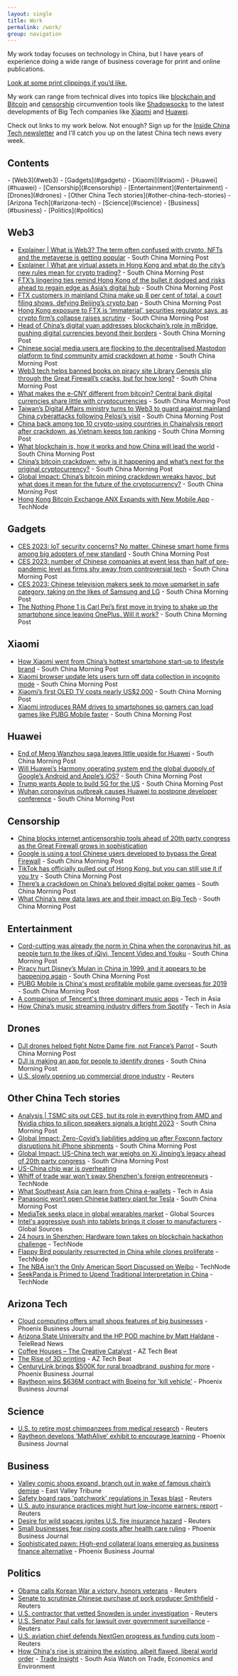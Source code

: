 ```yaml
---
layout: single
title: Work
permalink: /work/
group: navigation
---
```


My work today focuses on technology in China, but I have years of experience doing a wide range of business coverage for print and online publications.

[Look at some print clippings if you’d like.](/print/)

My work can range from technical dives into topics like [blockchain and Bitcoin](#web3) and [censorship](#censorship) circumvention tools like [Shadowsocks](https://www.scmp.com/abacus/tech/article/3096044/google-using-tool-chinese-users-developed-bypass-great-firewall) to the latest developments of Big Tech companies like [Xiaomi](#xiaomi) and [Huawei](#huawei).

Check out links to my work below. Not enough? Sign up for the [Inside China Tech newsletter](https://www.scmp.com/newsletters) and I'll catch you up on the latest China tech news every week.

<h2>Contents</h2>
- [Web3](#web3)
- [Gadgets](#gadgets)
- [Xiaomi](#xiaomi)
- [Huawei](#huawei)
- [Censorship](#censorship)
- [Entertainment](#entertainment)
- [Drones](#drones)
- [Other China Tech stories](#other-china-tech-stories)
- [Arizona Tech](#arizona-tech)
- [Science](#science)
- [Business](#business)
- [Politics](#politics)

## Web3

- [Explainer | What is Web3? The term often confused with crypto, NFTs and the metaverse is getting popular](https://www.scmp.com/tech/tech-trends/article/3203600/what-web3-term-often-confused-crypto-nfts-and-metaverse-getting-popular) - South China Morning Post
- [Explainer | What are virtual assets in Hong Kong and what do the city’s new rules mean for crypto trading?](https://www.scmp.com/tech/policy/article/3201697/what-are-virtual-assets-hong-kong-and-what-do-citys-new-rules-mean-crypto-trading) - South China Morning Post
- [FTX’s lingering ties remind Hong Kong of the bullet it dodged and risks ahead to regain edge as Asia’s digital hub](https://www.scmp.com/tech/tech-trends/article/3201158/ftxs-lingering-ties-remind-hong-kong-bullet-it-dodged-risks-ahead-regain-edge-asias-digital-hub) - South China Morning Post
- [FTX customers in mainland China make up 8 per cent of total, a court filing shows, defying Beijing’s crypto ban](https://www.scmp.com/tech/big-tech/article/3200730/ftx-customers-mainland-china-make-8-cent-total-court-filing-shows-defying-beijings-crypto-ban) - South China Morning Post
- [Hong Kong exposure to FTX is ‘immaterial’, securities regulator says, as crypto firm’s collapse raises scrutiny](https://www.scmp.com/tech/big-tech/article/3199594/hong-kong-exposure-ftx-immaterial-securities-regulator-says-crypto-firms-collapse-raises-scrutiny) - South China Morning Post
- [Head of China’s digital yuan addresses blockchain’s role in mBridge, pushing digital currencies beyond their borders](https://www.scmp.com/tech/policy/article/3198094/head-chinas-digital-yuan-addresses-blockchains-role-mbridge-pushing-digital-currencies-beyond-their) - South China Morning Post
- [Chinese social media users are flocking to the decentralised Mastodon platform to find community amid crackdown at home](https://www.scmp.com/tech/tech-trends/article/3192843/chinese-social-media-users-are-flocking-decentralised-mastodon) - South China Morning Post
- [Web3 tech helps banned books on piracy site Library Genesis slip through the Great Firewall’s cracks, but for how long?](https://www.scmp.com/tech/tech-trends/article/3172431/web3-tech-helps-banned-books-piracy-site-library-genesis-slip) - South China Morning Post
- [What makes the e-CNY different from bitcoin? Central bank digital currencies share little with cryptocurrencies](https://www.scmp.com/tech/policy/article/3182195/what-makes-e-cny-different-bitcoin-central-bank-digital-currencies) - South China Morning Post
- [Taiwan’s Digital Affairs ministry turns to Web3 to guard against mainland China cyberattacks following Pelosi’s visit](https://www.scmp.com/tech/tech-trends/article/3188434/taiwans-digital-affairs-ministry-turns-web3-guard-against-mainland) - South China Morning Post
- [China back among top 10 crypto-using countries in Chainalysis report after crackdown, as Vietnam keeps top ranking](https://www.scmp.com/tech/tech-trends/article/3192473/china-back-among-top-10-crypto-using-countries-chainalysis-report) - South China Morning Post
- [What blockchain is, how it works and how China will lead the world](https://www.scmp.com/tech/blockchain/article/3117745/what-blockchain-how-it-works-and-how-china-will-lead-world) - South China Morning Post
- [China’s bitcoin crackdown: why is it happening and what’s next for the original cryptocurrency?](https://www.scmp.com/tech/big-tech/article/3141253/chinas-bitcoin-crackdown-why-it-happening-and-whats-next-original) - South China Morning Post
- [Global Impact: China’s bitcoin mining crackdown wreaks havoc, but what does it mean for the future of the cryptocurrency?](https://www.scmp.com/economy/article/3138966/chinas-bitcoin-mining-crackdown-wreaks-havoc-what-does-it-mean-future) - South China Morning Post
- [Hong Kong Bitcoin Exchange ANX Expands with New Mobile App](https://technode.com/2014/05/21/hong-kong-bitcoin-exchange-anx-moves-mobile-payments/) - TechNode

## Gadgets

- [CES 2023: IoT security concerns? No matter. Chinese smart home firms among big adopters of new standard](https://www.scmp.com/tech/big-tech/article/3206011/ces-2023-iot-security-concerns-no-matter-chinese-smart-home-firms-among-big-adopters-new-standard) - South China Morning Post
- [CES 2023: number of Chinese companies at event less than half of pre-pandemic level as firms shy away from controversial tech](https://www.scmp.com/tech/tech-trends/article/3205947/ces-2023-number-chinese-companies-event-less-half-pre-pandemic-level-firms-shy-away-controversial) - South China Morning Post
- [CES 2023: Chinese television makers seek to move upmarket in safe category, taking on the likes of Samsung and LG](https://www.scmp.com/tech/big-tech/article/3205919/ces-2023-chinese-television-makers-seek-move-upmarket-safe-category-taking-likes-samsung-and-lg) - South China Morning Post
- [The Nothing Phone 1 is Carl Pei’s first move in trying to shake up the smartphone since leaving OnePlus. Will it work?](https://www.scmp.com/tech/big-tech/article/3184613/nothing-phone-1-carl-peis-first-move-trying-shake-smartphone-leaving) - South China Morning Post

## Xiaomi

- [How Xiaomi went from China’s hottest smartphone start-up to lifestyle brand](https://www.scmp.com/tech/big-tech/article/3131669/how-xiaomi-went-chinas-hottest-smartphone-start-lifestyle-brand) - South China Morning Post
- [Xiaomi browser update lets users turn off data collection in incognito mode](https://www.scmp.com/abacus/news-bites/article/3082812/xiaomi-browser-update-lets-users-turn-data-collection-incognito) - South China Morning Post
- [Xiaomi’s first OLED TV costs nearly US$2,000](https://www.scmp.com/abacus/tech/article/3091785/xiaomis-first-oled-tv-costs-nearly-us2000) - South China Morning Post
- [Xiaomi introduces RAM drives to smartphones so gamers can load games like PUBG Mobile faster](https://www.scmp.com/abacus/games/article/3104347/xiaomi-introduces-ram-drives-smartphones-so-gamers-can-load-games-pubg) - South China Morning Post

## Huawei

- [End of Meng Wanzhou saga leaves little upside for Huawei](https://www.scmp.com/economy/article/3151869/end-meng-wanzhou-saga-leaves-little-upside-huawei) - South China Morning Post
- [Will Huawei’s Harmony operating system end the global duopoly of Google’s Android and Apple’s iOS?](https://www.scmp.com/tech/big-tech/article/3136017/will-huaweis-harmony-operating-system-end-global-duopoly-googles) - South China Morning Post
- [Trump wants Apple to build 5G for the US](https://www.scmp.com/abacus/news-bites/article/3039008/trump-wants-apple-build-5g-us) - South China Morning Post
- [Wuhan coronavirus outbreak causes Huawei to postpone developer conference](https://www.scmp.com/abacus/news-bites/article/3047423/wuhan-coronavirus-outbreak-causes-huawei-postpone-developer) - South China Morning Post

## Censorship

- [China blocks internet anticensorship tools ahead of 20th party congress as the Great Firewall grows in sophistication](https://www.scmp.com/tech/policy/article/3195045/china-blocks-internet-anticensorship-tools-ahead-20th-party-congress)
- [Google is using a tool Chinese users developed to bypass the Great Firewall](https://www.scmp.com/abacus/tech/article/3096044/google-using-tool-chinese-users-developed-bypass-great-firewall) - South China Morning Post
- [TikTok has officially pulled out of Hong Kong, but you can still use it if you try](https://www.scmp.com/abacus/tech/article/3092574/tiktok-has-officially-pulled-out-hong-kong-you-can-still-use-it-if-you) - South China Morning Post
- [There’s a crackdown on China’s beloved digital poker games](https://www.scmp.com/abacus/tech/article/3029262/theres-crackdown-chinas-beloved-digital-poker-games) - South China Morning Post
- [What China’s new data laws are and their impact on Big Tech](https://www.scmp.com/tech/policy/article/3147040/what-chinas-new-data-laws-are-and-their-impact-big-tech) - South China Morning Post

## Entertainment

- [Cord-cutting was already the norm in China when the coronavirus hit, as people turn to the likes of iQiyi, Tencent Video and Youku](https://www.scmp.com/abacus/culture/article/3097676/cord-cutting-was-already-norm-china-when-coronavirus-hit-people-turn) - South China Morning Post
- [Piracy hurt Disney’s Mulan in China in 1999, and it appears to be happening again](https://www.scmp.com/abacus/culture/article/3101525/piracy-hurt-disneys-mulan-china-1999-and-it-appears-be-happening) - South China Morning Post
- [PUBG Mobile is China's most profitable mobile game overseas for 2019](https://www.scmp.com/abacus/games/article/3047029/pubg-mobile-chinas-most-profitable-mobile-game-overseas-2019) - South China Morning Post
- [A comparison of Tencent's three dominant music apps](https://www.techinasia.com/comparison-tencents-dominant-music-apps) - Tech in Asia
- [How China’s music streaming industry differs from Spotify](https://www.techinasia.com/chinas-massive-music-streaming-industry-differs-spotify) - Tech in Asia

## Drones

- [DJI drones helped fight Notre Dame fire, not France’s Parrot](https://www.scmp.com/abacus/tech/article/3029327/dji-drones-helped-fight-notre-dame-fire-not-frances-parrot) - South China Morning Post
- [DJI is making an app for people to identify drones](https://www.scmp.com/abacus/news-bites/article/3037782/dji-making-app-people-identify-drones) - South China Morning Post
- [U.S. slowly opening up commercial drone industry](https://www.reuters.com/article/us-usa-drones-commercial/u-s-slowly-opening-up-commercial-drone-industry-idUSBRE97715U20130808) - Reuters

## Other China Tech stories

- [Analysis | TSMC sits out CES, but its role in everything from AMD and Nvidia chips to silicon speakers signals a bright 2023](https://www.scmp.com/tech/big-tech/article/3207389/tsmc-sits-out-ces-its-role-everything-amd-and-nvidia-chips-silicon-speakers-signals-bright-2023) - South China Morning Post
- [Global Impact: Zero-Covid’s liabilities adding up after Foxconn factory disruptions hit iPhone shipments](https://www.scmp.com/economy/china-economy/article/3200349/global-impact-zero-covids-liabilities-adding-after-foxconn-factory-disruptions-hit-iphone-shipments) - South China Morning Post
- [Global Impact: US-China tech war weighs on Xi Jinping’s legacy ahead of 20th party congress](https://www.scmp.com/economy/china-economy/article/3194689/global-impact-us-china-tech-war-weighs-xi-jinpings-legacy) - South China Morning Post
- [US-China chip war is overheating](https://www.scmp.com/economy/article/3189695/us-china-chip-war-overheating)
- [Whiff of trade war won't sway Shenzhen's foreign entrepreneurs](https://technode.com/2018/11/29/trade-war-shenzhen-foreign-entrepreneurs/) - TechNode
- [What Southeast Asia can learn from China e-wallets](https://www.techinasia.com/ewallets-china-southeast-asia-learn) - Tech in Asia
- [Panasonic won’t open Chinese battery plant for Tesla](https://www.scmp.com/abacus/news-bites/article/3038968/panasonic-wont-open-chinese-battery-plant-tesla) - South China Morning Post
- [MediaTek seeks place in global wearables market](https://www.globalsources.com/gsol/I/Activity-tracking/a/9000000131394.htm) - Global Sources
- [Intel's aggressive push into tablets brings it closer to manufacturers](https://www.globalsources.com.hk/gsol/I/Android-tablet/a/9000000131833.htm) - Global Sources
- [24 hours in Shenzhen: Hardware town takes on blockchain hackathon challenge](https://technode.com/2018/11/19/tczhenzhen-blokchain-hackathon/) - TechNode
- [Flappy Bird popularity resurrected in China while clones proliferate](https://technode.com/2014/04/13/flappy-bird-popularity-resurrected-china-clones-proliferate/) - TechNode
- [The NBA isn't the Only American Sport Discussed on Weibo](https://technode.com/2014/04/14/nba-isnt-american-sport-discussed-weibo/) - TechNode
- [SeekPanda is Primed to Upend Traditional Interpretation in China](https://technode.com/2014/06/17/seekpanda-primed-upend-traditional-interpretation-china/) - TechNode

## Arizona Tech

- [Cloud computing offers small shops features of big businesses](https://www.bizjournals.com/phoenix/print-edition/2012/08/17/cloud-computing-offers-small-shops.html) - Phoenix Business Journal
- [Arizona State University and the HP POD machine by Matt Haldane](http://teleread.com/arizona-state-university-and-the-hp-pod-machine-by-matt-haldane/) - TeleRead News
- [Coffee Houses – The Creative Catalyst](https://aztechbeat.com/2013/05/31/coffee-houses-the-creative-catalyst/) - AZ Tech Beat
- [The Rise of 3D printing](https://aztechbeat.com/2013/04/10/the-rise-of-3d-printing/) - AZ Tech Beat
- [CenturyLink brings $500K for rural broadbrand, pushing for more](https://www.bizjournals.com/phoenix/news/2012/08/06/centurylink-brings-500k-for-rural.html) - Phoenix Business Journal
- [Raytheon wins $636M contract with Boeing for 'kill vehicle'](https://www.bizjournals.com/phoenix/news/2012/07/09/raytheon-wins-636m-contract-with.html) - Phoenix Business Journal

## Science

- [U.S. to retire most chimpanzees from medical research](https://www.reuters.com/article/us-usa-chimps-research/u-s-to-retire-most-chimpanzees-from-medical-research-idUSBRE95P1I520130627) - Reuters
- [Raytheon develops ‘MathAlive’ exhibit to encourage learning](https://www.bizjournals.com/phoenix/print-edition/2012/08/03/raytheon-develops-mathalive-exhibit.html) - Phoenix Business Journal


## Business

- [Valley comic shops expand, branch out in wake of famous chain’s demise](https://www.eastvalleytribune.com/local/mesa/valley-comic-shops-expand-branch-out-in-wake-of-famous-chain-s-demise/article_d72b0f8c-2db5-11e1-bd0e-0019bb2963f4.html) - East Valley Tribune
- [Safety board raps 'patchwork' regulations in Texas blast](https://www.reuters.com/article/us-usa-explosion-hearing/safety-board-raps-patchwork-regulations-in-texas-blast-idUSBRE95Q1FI20130627) - Reuters
- [U.S. auto insurance practices might hurt low-income earners: report](https://www.reuters.com/article/us-usa-insurance-pricing-idUSBRE96L10620130722) - Reuters
- [Desire for wild spaces ignites U.S. fire insurance hazard](https://www.reuters.com/article/us-usa-wildfires-insurance/desire-for-wild-spaces-ignites-u-s-fire-insurance-hazard-idUSBRE97D0W620130814) - Reuters
- [Small businesses fear rising costs after health care ruling](https://www.bizjournals.com/phoenix/morning_call/2012/06/small-businesses-fear-rising-costs.html) - Phoenix Business Journal
- [Sophisticated pawn: High-end collateral loans emerging as business finance alternative](https://www.bizjournals.com/phoenix/print-edition/2012/07/13/sophisticated-pawn-high-end.html) - Phoenix Business Journal

## Politics

- [Obama calls Korean War a victory, honors veterans](https://www.reuters.com/article/us-usa-korea-obama/obama-calls-korean-war-a-victory-honors-veterans-idUSBRE96Q0CT20130727) - Reuters
- [Senate to scrutinize Chinese purchase of pork producer Smithfield](https://www.reuters.com/article/us-usa-smithfield-hearing/senate-to-scrutinize-chinese-purchase-of-pork-producer-smithfield-idUSBRE9690HN20130710) - Reuters
- [U.S. contractor that vetted Snowden is under investigation](https://www.reuters.com/article/us-usa-security-usis-idUSBRE95J13120130621) - Reuters
- [U.S. Senator Paul calls for lawsuit over government surveillance](https://www.reuters.com/article/idUSL2N0EP1PI20130613) - Reuters
- [U.S. aviation chief defends NextGen progress as funding cuts loom](https://www.reuters.com/article/us-nextgen-hearing/u-s-aviation-chief-defends-nextgen-progress-as-funding-cuts-loom-idUKL1N0FN1RP20130717) - Reuters
- [How China's rise is straining the existing, albeit flawed, liberal world order](https://www.sawtee.org/publications/TI-Vol-14,-No-1-4,-2018.pdf) - [Trade Insight](https://www.sawtee.org/publications/trade-insight/) - South Asia Watch on Trade, Economics and Environment

